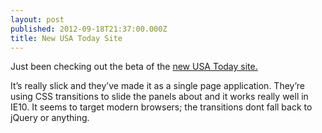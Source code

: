 ```yaml
---
layout: post
published: 2012-09-18T21:37:00.000Z
title: New USA Today Site
---
```


Just been checking out the beta of the [new USA Today site.](http://beta.usatoday.com/)

It’s really slick and they’ve made it as a single page application. They’re using CSS transitions to slide the panels about and it works really well in IE10. It seems to target modern browsers; the transitions dont fall back to jQuery or anything.
